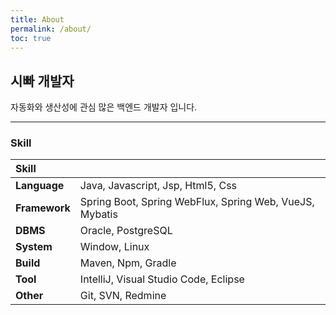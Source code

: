 ```yaml
---
title: About
permalink: /about/
toc: true
---
```


## 시빠 개발자

자동화와 생산성에 관심 많은 백엔드 개발자 입니다.

---

### Skill

| Skill         |                                                         |
| :------------ | :------------------------------------------------------ |
| **Language**  | Java, Javascript, Jsp, Html5, Css                       |
| **Framework** | Spring Boot, Spring WebFlux, Spring Web, VueJS, Mybatis |
| **DBMS**      | Oracle, PostgreSQL                                      |
| **System**    | Window, Linux                                           |
| **Build**     | Maven, Npm, Gradle                                      |
| **Tool**      | IntelliJ, Visual Studio Code, Eclipse                   |
| **Other**     | Git, SVN, Redmine                                       |
